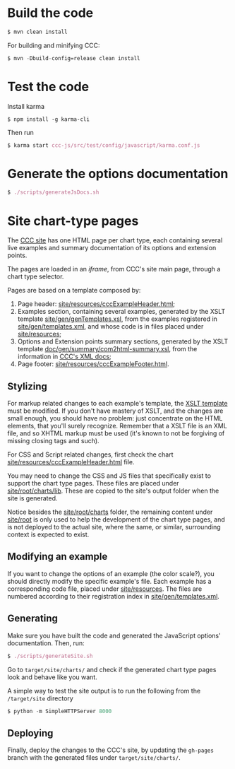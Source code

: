 # Build the code

```nix
$ mvn clean install
```

For building and minifying CCC:

```nix
$ mvn -Dbuild-config=release clean install
```

# Test the code
Install karma

```
$ npm install -g karma-cli
```
Then run
```nix
$ karma start ccc-js/src/test/config/javascript/karma.conf.js
```

# Generate the options documentation

```nix
$ ./scripts/generateJsDocs.sh
```

# Site chart-type pages

The [CCC site](http://webdetails.github.io/ccc) has one HTML page per chart type, 
each containing several live examples 
and summary documentation of its options and extension points.

The pages are loaded in an _iframe_, from CCC's site main page, through a chart type selector.

Pages are based on a template composed by:

1. Page header: [site/resources/cccExampleHeader.html](https://github.com/webdetails/ccc/blob/master/site/resources/cccExampleHeader.html);
2. Examples section, containing several examples, 
   generated by the 
   XSLT template [site/gen/genTemplates.xsl](https://github.com/webdetails/ccc/blob/master/site/gen/genTemplates.xsl#L64),
   from the examples registered in [site/gen/templates.xml](https://github.com/webdetails/ccc/blob/master/site/gen/templates.xml),
   and whose code is in files placed under [site/resources](https://github.com/webdetails/ccc/tree/master/site/resources);
3. Options and Extension points summary sections, 
   generated by the 
   XSLT template [doc/gen/summary/com2html-summary.xsl](https://github.com/webdetails/ccc/blob/master/doc/gen/summary/com2html-summary.xsl), 
   from the information in [CCC's XML docs](https://github.com/webdetails/ccc/tree/master/doc/model);
4. Page footer: [site/resources/cccExampleFooter.html](https://github.com/webdetails/ccc/blob/master/site/resources/cccExampleFooter.html).

## Stylizing

For markup related changes to each example's template, 
the [XSLT template](https://github.com/webdetails/ccc/blob/master/site/gen/genTemplates.xsl#L64)
must be modified.
If you don't have mastery of XSLT, and the changes are small enough, you should have no problem: 
just concentrate on the HTML elements, that you'll surely recognize.
Remember that a XSLT file is an XML file, and so XHTML markup must be used
(it's known to not be forgiving of missing closing tags and such).

For CSS and Script related changes, first check the 
chart [site/resources/cccExampleHeader.html](https://github.com/webdetails/ccc/blob/master/site/resources/cccExampleHeader.html) file.

You may need to change the CSS and JS files that specifically exist to support the chart type pages.
These files are placed 
under [site/root/charts/lib](https://github.com/webdetails/ccc/tree/master/site/root/charts/lib).
These are copied to the site's output folder when the site is generated.

Notice besides the [site/root/charts](https://github.com/webdetails/ccc/tree/master/site/root/charts) 
folder, 
the remaining content under [site/root](https://github.com/webdetails/ccc/tree/master/site/root)
is only used to help the development of the chart type pages,
and is not deployed to the actual site,
where the same, or similar, 
surrounding context is expected to exist.


## Modifying an example

If you want to change the options of an example (the color scale?), 
you should directly modify the specific example's file.
Each example has a corresponding code file, 
placed under [site/resources](https://github.com/webdetails/ccc/tree/master/site/resources).
The files are numbered according to their 
registration index in [site/gen/templates.xml](https://github.com/webdetails/ccc/blob/master/site/gen/templates.xml).


## Generating

Make sure you have built the code and generated the JavaScript options' documentation.
Then, run:

```nix
$ ./scripts/generateSite.sh
```

Go to `target/site/charts/` and check if the generated chart type pages look and behave like you want.

A simple way to test the site output is to run the following from the `/target/site` directory
```nix
$ python -m SimpleHTTPServer 8000
```
## Deploying

Finally, deploy the changes to the CCC's site,
by updating the `gh-pages` branch with the generated files under `target/site/charts/`.
